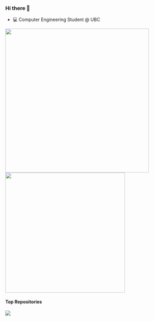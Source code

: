 ### Hi there 👋
- 💻 Computer Engineering Student @ UBC
<!--
**liuyishengalan/liuyishengalan** is a ✨ _special_ ✨ repository because its `README.md` (this file) appears on your GitHub profile.

Here are some ideas to get you started:

- 🔭 I’m currently working on ...
- 🌱 I’m currently learning ...
- 👯 I’m looking to collaborate on ...
- 🤔 I’m looking for help with ...
- 💬 Ask me about ...
- 📫 How to reach me: ...
- 😄 Pronouns: ...
- ⚡ Fun fact: ...
-->
<!-- <a href="https://github.com/liuyishengalan/liuyishengalan/blob/main/zzz.gif">
  <img align="left" src="https://raw.githubusercontent.com/liuyishengalan/steveny9911/master/zzz.gif" height=195 />
</a> -->
<a href="https://github.com/anuraghazra/github-readme-stats">
  <img align="left" src="https://github-readme-stats-git-masterorgs-github-readme-stats-team.vercel.app/api?username=houlinhe&count_private=true&show_icons=true&include_all_commits=true&theme=nightowl&bg_color=00000000" width="450"/>
  <img src="https://github-readme-stats-git-masterorgs-github-readme-stats-team.vercel.app/api/top-langs/?username=houlinhe&count_private=true&layout=compact&theme=nightowl&bg_color=00000000&include_orgs=true" width="375"/>
  
</a>

#### Top Repositories

<a href="https://github.com/CPEN-321-World-Exploration-Action/CPEN-321-World_Exploration_Action">
  <img align="center" src="https://github.com/CPEN-321-World-Exploration-Action/CPEN-321-World_Exploration_Action&theme=buefy" />
</a>
